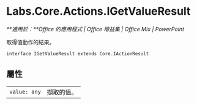 
# Labs.Core.Actions.IGetValueResult

 _**適用於︰**Office 的應用程式 | Office 增益集 | Office Mix | PowerPoint_

取得值動作的結果。

```
interface IGetValueResult extends Core.IActionResult
```


## 屬性


|||
|:-----|:-----|
| `value: any`|擷取的值。|
